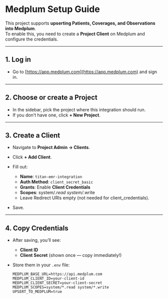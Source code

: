 # Medplum Setup Guide

This project supports **upserting Patients, Coverages, and Observations into Medplum**.  
To enable this, you need to create a **Project Client** on Medplum and configure the credentials.

---

## 1. Log in

- Go to [https://app.medplum.com](https://app.medplum.com) and sign in.

---

## 2. Choose or create a Project

- In the sidebar, pick the project where this integration should run.
- If you don’t have one, click **+ New Project**.

---

## 3. Create a Client

- Navigate to **Project Admin → Clients**.
- Click **+ Add Client**.
- Fill out:
  - **Name**: `titan-emr-integration`
  - **Auth Method**: `client_secret_basic`
  - **Grants**: Enable **Client Credentials**
  - **Scopes**:
    system/*.read system/*.write
  - Leave Redirect URIs empty (not needed for client_credentials).

- Save.

---

## 4. Copy Credentials

- After saving, you’ll see:
  - **Client ID**
  - **Client Secret** (shown once — copy immediately!)

- Store them in your `.env` file:

  ```env
  MEDPLUM_BASE_URL=https://api.medplum.com
  MEDPLUM_CLIENT_ID=your-client-id
  MEDPLUM_CLIENT_SECRET=your-client-secret
  MEDPLUM_SCOPES=system/*.read system/*.write
  UPSERT_TO_MEDPLUM=true
